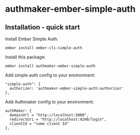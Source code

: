 # authmaker-ember-simple-auth

## Installation - quick start

Install Ember Simple Auth:
```
ember install ember-cli-simple-auth
```

Install this package:
```
ember install authmaker-ember-simple-auth
```

Add simple auth config to your environment:
```
"simple-auth": {
  authorizer: 'authmaker-ember-simple-auth:authorizer'
},
```

Add Authmaker config to your environment:
```
authMaker: {
  domainUrl = "http://localhost:5000",
  redirectUri = "http://localhost:4200/login",
  clientId = "some client Id"
},
```
